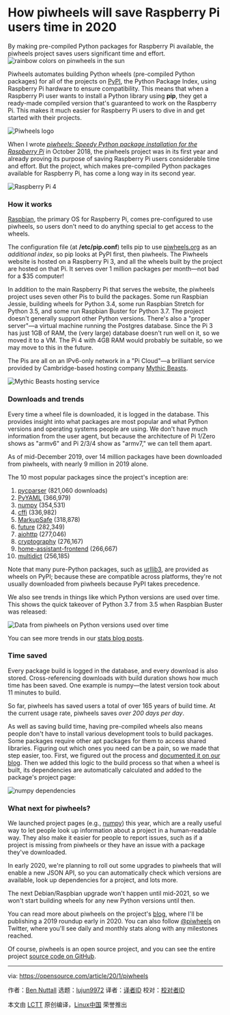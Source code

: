 [#]: collector: (lujun9972)
[#]: translator: ( )
[#]: reviewer: ( )
[#]: publisher: ( )
[#]: url: ( )
[#]: subject: (How piwheels will save Raspberry Pi users time in 2020)
[#]: via: (https://opensource.com/article/20/1/piwheels)
[#]: author: (Ben Nuttall https://opensource.com/users/bennuttall)

How piwheels will save Raspberry Pi users time in 2020
======
By making pre-compiled Python packages for Raspberry Pi available, the
piwheels project saves users significant time and effort.
![rainbow colors on pinwheels in the sun][1]

Piwheels automates building Python wheels (pre-compiled Python packages) for all of the projects on [PyPI][2], the Python Package Index, using Raspberry Pi hardware to ensure compatibility. This means that when a Raspberry Pi user wants to install a Python library using **pip**, they get a ready-made compiled version that's guaranteed to work on the Raspberry Pi. This makes it much easier for Raspberry Pi users to dive in and get started with their projects.

![Piwheels logo][3]

When I wrote [_piwheels: Speedy Python package installation for the Raspberry Pi_][4] in October 2018, the piwheels project was in its first year and already proving its purpose of saving Raspberry Pi users considerable time and effort. But the project, which makes pre-compiled Python packages available for Raspberry Pi, has come a long way in its second year.

![Raspberry Pi 4][5]

### How it works

[Raspbian][6], the primary OS for Raspberry Pi, comes pre-configured to use piwheels, so users don't need to do anything special to get access to the wheels.

The configuration file (at **/etc/pip.conf**) tells pip to use [piwheels.org][7] as an _additional index_, so pip looks at PyPI first, then piwheels. The Piwheels website is hosted on a Raspberry Pi 3, and all the wheels built by the project are hosted on that Pi. It serves over 1 million packages per month—not bad for a $35 computer!

In addition to the main Raspberry Pi that serves the website, the piwheels project uses seven other Pis to build the packages. Some run Raspbian Jessie, building wheels for Python 3.4, some run Raspbian Stretch for Python 3.5, and some run Raspbian Buster for Python 3.7. The project doesn't generally support other Python versions. There's also a "proper server"—a virtual machine running the Postgres database. Since the Pi 3 has just 1GB of RAM, the (very large) database doesn't run well on it, so we moved it to a VM. The Pi 4 with 4GB RAM would probably be suitable, so we may move to this in the future.

The Pis are all on an IPv6-only network in a "Pi Cloud"—a brilliant service provided by Cambridge-based hosting company [Mythic Beasts][8].

![Mythic Beasts hosting service][9]

### Downloads and trends

Every time a wheel file is downloaded, it is logged in the database. This provides insight into what packages are most popular and what Python versions and operating systems people are using. We don't have much information from the user agent, but because the architecture of Pi 1/Zero shows as "armv6" and Pi 2/3/4 show as "armv7," we can tell them apart.

As of mid-December 2019, over 14 million packages have been downloaded from piwheels, with nearly 9 million in 2019 alone.

The 10 most popular packages since the project's inception are:

  1. [pycparser][10] (821,060 downloads)
  2. [PyYAML][11] (366,979)
  3. [numpy][12] (354,531)
  4. [cffi][13] (336,982)
  5. [MarkupSafe][14] (318,878)
  6. [future][15] (282,349)
  7. [aiohttp][16] (277,046)
  8. [cryptography][17] (276,167)
  9. [home-assistant-frontend][18] (266,667)
  10. [multidict][19] (256,185)



Note that many pure-Python packages, such as [urllib3][20], are provided as wheels on PyPI; because these are compatible across platforms, they're not usually downloaded from piwheels because PyPI takes precedence.

We also see trends in things like which Python versions are used over time. This shows the quick takeover of Python 3.7 from 3.5 when Raspbian Buster was released:

![Data from piwheels on Python versions used over time][21]

You can see more trends in our [stats blog posts][22].

### Time saved

Every package build is logged in the database, and every download is also stored. Cross-referencing downloads with build duration shows how much time has been saved. One example is numpy—the latest version took about 11 minutes to build.

So far, piwheels has saved users a total of over 165 years of build time. At the current usage rate, piwheels saves _over 200 days per day_.

As well as saving build time, having pre-compiled wheels also means people don't have to install various development tools to build packages. Some packages require other apt packages for them to access shared libraries. Figuring out which ones you need can be a pain, so we made that step easier, too. First, we figured out the process and [documented it on our blog][23]. Then we added this logic to the build process so that when a wheel is built, its dependencies are automatically calculated and added to the package's project page:

![numpy dependencies][24]

### What next for piwheels?

We launched project pages (e.g., [numpy][25]) this year, which are a really useful way to let people look up information about a project in a human-readable way. They also make it easier for people to report issues, such as if a project is missing from piwheels or they have an issue with a package they've downloaded.

In early 2020, we're planning to roll out some upgrades to piwheels that will enable a new JSON API, so you can automatically check which versions are available, look up dependencies for a project, and lots more.

The next Debian/Raspbian upgrade won't happen until mid-2021, so we won't start building wheels for any new Python versions until then.

You can read more about piwheels on the project's [blog][26], where I'll be publishing a 2019 roundup early in 2020. You can also follow [@piwheels][27] on Twitter, where you'll see daily and monthly stats along with any milestones reached.

Of course, piwheels is an open source project, and you can see the entire project [source code on GitHub][28].

--------------------------------------------------------------------------------

via: https://opensource.com/article/20/1/piwheels

作者：[Ben Nuttall][a]
选题：[lujun9972][b]
译者：[译者ID](https://github.com/译者ID)
校对：[校对者ID](https://github.com/校对者ID)

本文由 [LCTT](https://github.com/LCTT/TranslateProject) 原创编译，[Linux中国](https://linux.cn/) 荣誉推出

[a]: https://opensource.com/users/bennuttall
[b]: https://github.com/lujun9972
[1]: https://opensource.com/sites/default/files/styles/image-full-size/public/lead-images/rainbow-pinwheel-piwheel-diversity-inclusion.png?itok=di41Wd3V (rainbow colors on pinwheels in the sun)
[2]: https://pypi.org/
[3]: https://opensource.com/sites/default/files/uploads/piwheels.png (Piwheels logo)
[4]: https://opensource.com/article/18/10/piwheels-python-raspberrypi
[5]: https://opensource.com/sites/default/files/uploads/raspberry-pi-4_0.jpg (Raspberry Pi 4)
[6]: https://www.raspberrypi.org/downloads/raspbian/
[7]: http://piwheels.org
[8]: https://www.mythic-beasts.com/order/rpi
[9]: https://opensource.com/sites/default/files/uploads/pi-cloud.png (Mythic Beasts hosting service)
[10]: https://www.piwheels.org/project/pycparser
[11]: https://www.piwheels.org/project/PyYAML
[12]: https://www.piwheels.org/project/numpy
[13]: https://www.piwheels.org/project/cffi
[14]: https://www.piwheels.org/project/MarkupSafe
[15]: https://www.piwheels.org/project/future
[16]: https://www.piwheels.org/project/aiohttp
[17]: https://www.piwheels.org/project/cryptography
[18]: https://www.piwheels.org/project/home-assistant-frontend
[19]: https://www.piwheels.org/project/multidict
[20]: https://piwheels.org/project/urllib3/
[21]: https://opensource.com/sites/default/files/uploads/pyvers2019.png (Data from piwheels on Python versions used over time)
[22]: https://blog.piwheels.org/piwheels-stats-for-2019/
[23]: https://blog.piwheels.org/how-to-work-out-the-missing-dependencies-for-a-python-package/
[24]: https://opensource.com/sites/default/files/uploads/numpy-deps.png (numpy dependencies)
[25]: https://www.piwheels.org/project/numpy/
[26]: https://blog.piwheels.org/
[27]: https://twitter.com/piwheels
[28]: https://github.com/piwheels/
